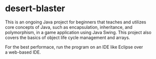# desert-blaster

This is an ongoing Java project for beginners that teaches and utilizes   
core concepts of Java, such as encapsulation, inheritance, and   
polymorphism, in a game application using Java Swing. This project also   
covers the basics of object life cycle management and arrays.

For the best performace, run the program on an IDE like Eclipse over   
a web-based IDE.
